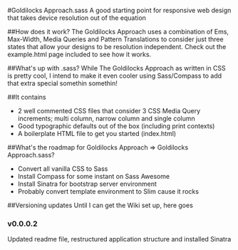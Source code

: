 #Goldilocks Approach.sass
A good starting point for responsive web design that takes device resolution out of the equation

##How does it work?
The Goldilocks Approach uses a combination of Ems, Max-Width, Media Queries and Pattern Translations to consider just three states that allow your designs to be resolution independent. Check out the example.html page included to see how it works.

##What's up with .sass?
While The Goldilocks Approach as written in CSS is pretty cool, I intend to make it even cooler using Sass/Compass to add that extra special somethin somethin!

##It contains
* 2 well commented CSS files that consider 3 CSS Media Query increments; multi column, narrow column and single column
* Good typographic defaults out of the box (including print contexts)
* A boilerplate HTML file to get you started (index.html)

##What's the roadmap for Goldilocks Approach => Goldilocks Approach.sass?
* Convert all vanilla CSS to Sass
* Install Compass for some instant on Sass Awesome
* Install Sinatra for bootstrap server environment 
* Probably convert template environment to Slim cause it rocks

##Versioning updates
Until I can get the Wiki set up, here goes

### v0.0.0.2
Updated readme file, restructured application structure and installed Sinatra
